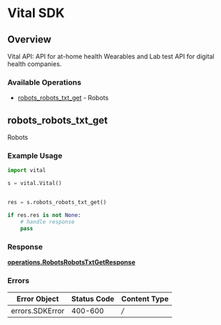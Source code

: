 # Vital SDK


## Overview

Vital API: API for at-home health Wearables and Lab test API for digital health companies.

### Available Operations

* [robots_robots_txt_get](#robots_robots_txt_get) - Robots

## robots_robots_txt_get

Robots

### Example Usage

```python
import vital

s = vital.Vital()


res = s.robots_robots_txt_get()

if res.res is not None:
    # handle response
    pass
```


### Response

**[operations.RobotsRobotsTxtGetResponse](../../models/operations/robotsrobotstxtgetresponse.md)**
### Errors

| Error Object    | Status Code     | Content Type    |
| --------------- | --------------- | --------------- |
| errors.SDKError | 400-600         | */*             |
